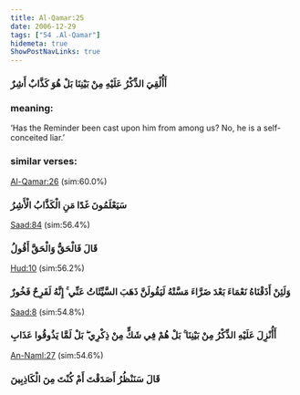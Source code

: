 ```yaml
---
title: Al-Qamar:25
date: 2006-12-29
tags: ["54 .Al-Qamar"]
hidemeta: true 
ShowPostNavLinks: true 
---
```

### أَأُلْقِيَ الذِّكْرُ عَلَيْهِ مِنْ بَيْنِنَا بَلْ هُوَ كَذَّابٌ أَشِرٌ
### meaning: 
‘Has the Reminder been cast upon him from among us? No, he is a self-conceited liar.’
### similar verses: 

[Al-Qamar:26](/54/26) (sim:60.0%)

### سَيَعْلَمُونَ غَدًا مَنِ الْكَذَّابُ الْأَشِرُ

[Saad:84](/38/84) (sim:56.4%)

### قَالَ فَالْحَقُّ وَالْحَقَّ أَقُولُ

[Hud:10](/11/10) (sim:56.2%)

### وَلَئِنْ أَذَقْنَاهُ نَعْمَاءَ بَعْدَ ضَرَّاءَ مَسَّتْهُ لَيَقُولَنَّ ذَهَبَ السَّيِّئَاتُ عَنِّي ۚ إِنَّهُ لَفَرِحٌ فَخُورٌ

[Saad:8](/38/8) (sim:54.8%)

### أَأُنْزِلَ عَلَيْهِ الذِّكْرُ مِنْ بَيْنِنَا ۚ بَلْ هُمْ فِي شَكٍّ مِنْ ذِكْرِي ۖ بَلْ لَمَّا يَذُوقُوا عَذَابِ

[An-Naml:27](/27/27) (sim:54.6%)

### قَالَ سَنَنْظُرُ أَصَدَقْتَ أَمْ كُنْتَ مِنَ الْكَاذِبِينَ
